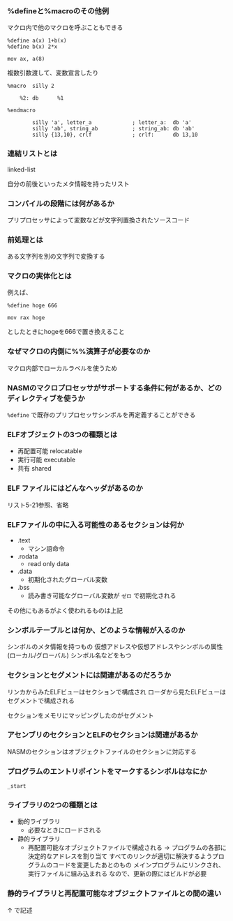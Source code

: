 ### %defineと%macroのその他例

マクロ内で他のマクロを呼ぶこともできる

```
%define a(x) 1+b(x)
%define b(x) 2*x

mov ax, a(8)
```

複数引数渡して、変数宣言したり

```
%macro  silly 2 

    %2: db      %1 

%endmacro 

        silly 'a', letter_a             ; letter_a:  db 'a' 
        silly 'ab', string_ab           ; string_ab: db 'ab' 
        silly {13,10}, crlf             ; crlf:      db 13,10
```

### 連結リストとは

linked-list

自分の前後といったメタ情報を持ったリスト

### コンパイルの段階には何があるか

プリプロセッサによって変数などが文字列置換されたソースコード

### 前処理とは

ある文字列を別の文字列で変換する

### マクロの実体化とは

例えば、

```
%define hoge 666

mov rax hoge
```

としたときにhogeを666で置き換えること

### なぜマクロの内側に%%演算子が必要なのか

マクロ内部でローカルラベルを使うため

### NASMのマクロプロセッサがサポートする条件に何があるか、どのディレクティブを使うか

`%define` で既存のプリプロセッサシンボルを再定義することができる

### ELFオブジェクトの3つの種類とは

- 再配置可能 relocatable
- 実行可能 executable
- 共有 shared

### ELF ファイルにはどんなヘッダがあるのか

リスト5-21参照、省略

### ELFファイルの中に入る可能性のあるセクションは何か

- .text
    - マシン語命令
- .rodata
    - read only data
- .data
    - 初期化されたグローバル変数
- .bss
    - 読み書き可能なグローバル変数が `ゼロ` で初期化される

その他にもあるがよく使われるものは上記

### シンボルテーブルとは何か、どのような情報が入るのか

シンボルのメタ情報を持つもの
仮想アドレスや仮想アドレスやシンボルの属性(ローカル/グローバル)
シンボル名などをもつ

### セクションとセグメントには関連があるのだろうか

リンカからみたELFビューはセクションで構成され
ローダから見たELFビューはセグメントで構成される

セクションをメモリにマッピングしたのがセグメント

### アセンブリのセクションとELFのセクションは関連があるか

NASMのセクションはオブジェクトファイルのセクションに対応する

### プログラムのエントリポイントをマークするシンボルはなにか

`_start`

### ライブラリの2つの種類とは

- 動的ライブラリ
    - 必要なときにロードされる
- 静的ライブラリ
    - 再配置可能なオブジェクトファイルで構成される -> プログラムの各部に決定的なアドレスを割り当て
    すべてのリンクが適切に解決するようプログラムのコードを変更したあとのもの
    メインプログラムにリンクされ、実行ファイルに組み込まれる
    なので、更新の際にはビルドが必要

### 静的ライブラリと再配置可能なオブジェクトファイルとの間の違い

↑ で記述
